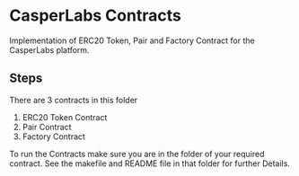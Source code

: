 # CasperLabs Contracts

Implementation of ERC20 Token, Pair and Factory Contract for the CasperLabs platform.

## Steps
There are 3 contracts in this folder 
1) ERC20 Token Contract
2) Pair Contract
3) Factory Contract

To run the Contracts make sure you are in the folder of your required contract.
See the makefile and README file in that folder for further Details.

